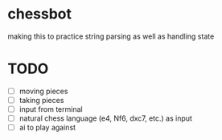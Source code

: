 # chessbot
making this to practice string parsing as well as handling state

# TODO
- [ ] moving pieces
- [ ] taking pieces
- [ ] input from terminal
- [ ] natural chess language (e4, Nf6, dxc7, etc.) as input
- [ ] ai to play against
